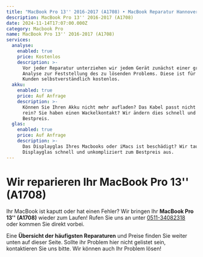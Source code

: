 ```yaml
---
title: "MacBook Pro 13'' 2016-2017 (A1708) ‣ MacBook Reparatur Hannover \U0001F6E0️ Hanorepair"
description: MacBook Pro 13'' 2016-2017 (A1708)
date: 2024-11-14T17:07:00.000Z
category: Macbook Pro
name: MacBook Pro 13'' 2016-2017 (A1708)
services:
  analyse:
    enabled: true
    price: Kostenlos
    description: >-
      Vor jeder Reparatur unterziehen wir jedem Gerät zunächst einer gründlichen
      Analyse zur Feststellung des zu lösenden Problems. Diese ist für unsere
      Kunden selbstverständlich kostenlos.
  akku:
    enabled: true
    price: Auf Anfrage
    description: >-
      Können Sie Ihren Akku nicht mehr aufladen? Das Kabel passt nicht mehr ganz
      rein? Sie haben einen Wackelkontakt? Wir ändern dies schnell und zum
      Bestpreis.
  glas:
    enabled: true
    price: Auf Anfrage
    description: >-
      Das Displayglas Ihres Macbooks oder iMacs ist beschädigt? Wir tauschen das
      Displayglas schnell und unkompliziert zum Bestpreis aus.
---
```

# Wir reparieren Ihr MacBook Pro 13'' (A1708)

Ihr MacBook ist kaputt oder hat einen Fehler? Wir bringen Ihr **MacBook Pro 13'' (A1708)** wieder zum Laufen! Rufen Sie uns an unter [0511-34082318](tel:051134082318) oder kommen Sie direkt vorbei.

Eine **Übersicht der häufigsten Reparaturen** und Preise finden Sie weiter unten auf dieser Seite. Sollte ihr Problem hier nicht gelistet sein, kontaktieren Sie uns bitte. Wir können auch Ihr Problem lösen!
